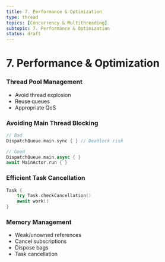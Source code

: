 ```yaml
---
title: 7. Performance & Optimization
type: thread
topics: [Concurrency & Multithreading]
subtopic: 7. Performance & Optimization
status: draft
---
```


# 7. Performance & Optimization


### Thread Pool Management
- Avoid thread explosion
- Reuse queues
- Appropriate QoS

### Avoiding Main Thread Blocking
```swift
// Bad
DispatchQueue.main.sync { } // Deadlock risk

// Good
DispatchQueue.main.async { }
await MainActor.run { }
```

### Efficient Task Cancellation
```swift
Task {
    try Task.checkCancellation()
    await work()
}
```

### Memory Management
- Weak/unowned references
- Cancel subscriptions
- Dispose bags
- Task cancellation

